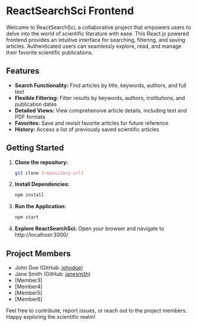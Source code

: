 # ReactSearchSci Frontend

Welcome to ReactSearchSci, a collaborative project that empowers users to delve into the world of scientific literature with ease. This React.js powered frontend provides an intuitive interface for searching, filtering, and saving articles. Authenticated users can seamlessly explore, read, and manage their favorite scientific publications.

## Features
- **Search Functionality:** Find articles by title, keywords, authors, and full text
- **Flexible Filtering:** Filter results by keywords, authors, institutions, and publication dates
- **Detailed Views:** View comprehensive article details, including text and PDF formats
- **Favorites:** Save and revisit favorite articles for future reference
- **History:** Access a list of previously saved scientific articles

## Getting Started
1. **Clone the repository:**
    ```bash
    git clone [repository-url]
    ```

2. **Install Dependencies:**
    ```bash
    npm install
    ```

3. **Run the Application:**
    ```bash
    npm start
    ```

4. **Explore ReactSearchSci:**
    Open your browser and navigate to http://localhost:3000/

## Project Members
- John Doe (GitHub: [johndoe](https://github.com/johndoe))
- Jane Smith (GitHub: [janesmith](https://github.com/janesmith))
- [Member3]
- [Member4]
- [Member5]
- [Member6]

Feel free to contribute, report issues, or reach out to the project members. Happy exploring the scientific realm!

